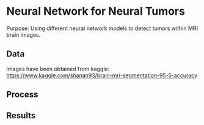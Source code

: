 # Neural Network for Neural Tumors

Purpose: Using different neural network models to detect tumors within MRI brain images. 

## Data

Images have been obtained from kaggle: https://www.kaggle.com/shanan93/brain-mri-segmentation-95-5-accuracy


## Process

## Results

